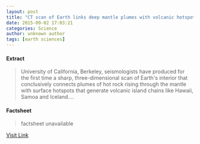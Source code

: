 ```yaml
---
layout: post
title: "CT scan of Earth links deep mantle plumes with volcanic hotspots"
date: 2015-09-02 17:03:21
categories: Science
author: unknown author
tags: [earth sciences]
---
```



#### Extract
>University of California, Berkeley, seismologists have produced for the first time a sharp, three-dimensional scan of Earth's interior that conclusively connects plumes of hot rock rising through the mantle with surface hotspots that generate volcanic island chains like Hawaii, Samoa and Iceland....

#### Factsheet
>factsheet unavailable

[Visit Link](http://phys.org/news/2015-09-ct-scan-earth-links-deep.html)


